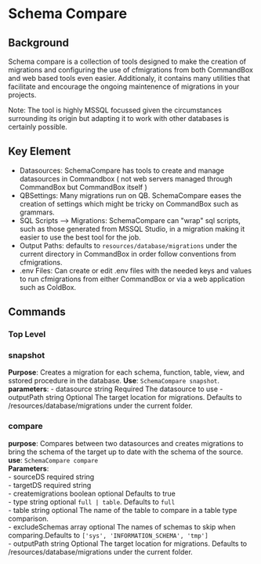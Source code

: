 # Schema Compare

## Background

Schema compare is a collection of tools designed to make the creation of migrations and configuring the use of cfmigrations from both CommandBox and web based tools even easier. Additionaly, it contains many utilities that facilitate and encourage the ongoing maintenence of migrations in your projects.

Note: The tool is highly MSSQL focussed given the circumstances surrounding its origin but adapting it to work with other databases is certainly possible. 

## Key Element

- Datasources: SchemaCompare has tools to create and manage datasources in Commandbox ( not web servers managed through CommandBox but CommandBox itself )
- QBSettings: Many migrations run on QB. SchemaCompare eases the creation of settings which might be tricky on CommandBox such as grammars. 
- SQL Scripts --> Migrations: SchemaCompare can "wrap" sql scripts, such as those generated from MSSQL Studio, in a migration making it easier to use the best tool for the job. 
- Output Paths: defaults to `resources/database/migrations` under the current directory in CommandBox in order follow conventions from cfmigrations. 
- .env Files: Can create or edit .env files with the needed keys and values to run cfmigrations from either CommandBox or via a web application such as ColdBox. 

## Commands

### Top Level

### snapshot 

**Purpose**: Creates a migration for each schema, function, table, view, and sstored procedure in the database.
**Use**: `SchemaCompare snapshot`.
**parameters**:
    - datasource string Required The datasource to use
    - outputPath string Optional The target location for migrations. Defaults to /resources/database/migrations under the current folder.

### compare

**purpose**: Compares between two datasources and creates migrations to bring the schema of the target up to date with the schema of the source.  
**use**: `SchemaCompare compare`  
**Parameters**:  
    - sourceDS required string  
    - targetDS required string  
    - createmigrations boolean optional Defaults to true  
    - type string optional `full | table`. Defaults to `full`  
    - table string optional The name of the table to compare in a table type comparison.  
    - excludeSchemas array optional The names of schemas to skip when comparing.Defaults to `['sys', 'INFORMATION_SCHEMA', 'tmp']`  
    - outputPath string Optional The target location for migrations. Defaults to /resources/database/migrations under the current folder.  

